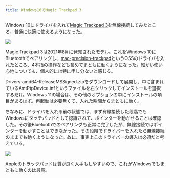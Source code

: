 ```yaml
---
title: Windows10でMagic Trackpad 3
---
```

Windows 10にドライバを入れて[Magic Trackpad 3](https://www.amazon.co.jp/dp/B09BTT6FJ9)を無線接続してみたところ、普通に快適に使えるようになった。

![](https://lh3.googleusercontent.com/docs/ADP-6oFVhYyyH20mISQzNp1M2AA33nuLwwnl0ME6AfG-Js0Wkph0qHz5zetcGg3vvWBCM_6ZZPjyZgMb2xcvT1aRAe5dmUSVIbnrp7LUXFdS9B6Xl5wn4N78kSSj9SmSN3e7mHzF55Oo3uJ83wJn8lEuMWphPGaAv7JGR8tpKo3WlFq0Bz-57MNSaT2YqQU92MdwQdf0PpKro1A7oL5aBcPfrUwDMa1pYTOa49Oi6FqnFhgWtkWBCgGyOcf-8eY6-XyiAcUP-Ti3A7LZAfASETIpFRIXUc-Ogn7ZCD-AShE3su6ZAkp7_yGwp9zy_Q-dMubi4hrgbg5O0E1HE9aQtnFqHU3oyP8keyrE00Y5sI_bhzZXypVazDSAn32FHEYwA_FElp8nqw5Rz0Q-zKir8Hvbnt5gV0dL39drEH3QZD8ye-YU_zRl_mRqm0SzpAUG3HI0QsSNLnZ9pOQLuURMWtLI3tFGitJJ5J1ZoKfecLnXRGQTJu5PfPd57TVdu6lcxNg8TYricK6S6U01tfqPWf1aErLCxdlCNWgmKCTFhrrgfCJ8Pgzs-R9XL6cZjHKZqJZGAYTIDmDzvOsHe71SCSrXk8uRoWFjstncza-XzQGgl8bMAVQuq8CWPj7rLVAM2o6M5nGbtusytzP6LfLM86QIJHe8acVwrg2JXIRTHs2d2OFPsD4APviklJTNVLWCKm5ddOe7UwneIZj35h9GodRs7IrPcHd-ypz7CoeAPm5bKbFXhQ41PO84exPX2FWJtrIVcOsY9awQSCYPVoRUOZPO92XP2bKnqkAAKGRZ4bdUPQwka1brkwJuLDztJM-rJIKFa1ZQGxJJmO4bh92hEeWORtMyG-EO5rz5eLHxtj1iH-LzHFRtBkPww2jfIR8dfNSFTxAEhu6PSVh7cwV34HuEDtCogvFtnDFVPFZPoShQdFiAp3D6vfZIRqTL2-ttdril689660do0qsYwdvq3vX4x2GnI18tkJm_OzEVBteQd0ZWhsPmBgs0sp1mrWcT7HlH2EpDNcA3nmhw6Qz1pGDU9FyW7JBO9KZJno4Sqrp6-zKl5h41DxMM58hjHSWz8C0430I2HX3mMsOVj6kuWEAZX7D-xPHspf8tvDHmnCyTW5BInAl3y7kDg_xqgT8WCb0Z4pKD9Aq-iwePilNUOaA6t2b6cg4984iGWMDuik8gND5yuS8QPeS0YwILUjEE_FJUOGrnAZ68CtveJHmiDqw9zXnJeH8DHTZX5cURGVxft_RkKQ6gww)

Magic Trackpad 3は2021年8月に発売されたモデル。これをWindows 10にBluetoothでペアリングし、[mac-precision-trackpad](https://github.com/imbushuo/mac-precision-touchpad)というOSSのドライバを入れたところ、4本指の操作なども含めてまともに動くようになった。細かい使い心地についても、個人的には特に申し分ないと感じる。

Drivers-amd64-ReleaseMSSigned.zipをダウンロードして展開し、中に含まれているAmtPtpDevice.infというファイルを右クリックしてインストールを選択するだけ。Windows 11の場合は、その他のオプションの中にインストールの項目があるはず。再起動は必要無くて、入れた瞬間からまともに動く。

ちなみに、ドライバを入れる前の状態では、まず有線接続した段階でもWindowsにタッチパッドとして認識されて、ポインターを動かせることは確認した。その後Bluetoothでのペアリングも正常に完了したが、無線接続ではポインターを動かすことはできなかった。その段階でドライバーを入れたら無線接続のままでも動くようになった。故に、事実上このドライバーの導入は必須だと考えている。

![](https://lh3.googleusercontent.com/docs/ADP-6oHjqDRCzwRXEG4X_61TxX1oFBB_vQzhf8Fjz93THoDk0YkI6FUYCCKV13Vb25lGOjUk4GtF5uW3mwLSyfu807DRIENEFuaX_S_M7mLL-hU1PD_2yrRPLvCAeoYWWlnc4_6djLu_cqxXp1XLdQVNTl2EM9SPYG9nrvzWozXAKZh_RakkJBPKLR9PBCKsBGx-DaqtPYpeFT3xobL7RPYLlsYpEZKZo4HgYIQfDb3xVJ_-A2UNr-3Itx_2FES3HuHFAEtYzxs71oGOp9UzoUD0ZJBzRiB3pZJIjdaFXNxiEbW9yyTz5hcxvQ_pXmwplcpRYQ3GKEH4b_X9o3cOE-Yh3VCT_4KpS0xFuq-HtGDU2gxG3DmMRbKHSk6F7whIN_LS6Qkd0Gt_aEGhFNCmjypAFw8VWKZ29jDMBH0mqvI1Cut3-Kl_kCZS-RATPP-aBcZEW-p4ROegOtZgWJq5nre3OFtSKwxkfXgvYKKEYZZvbjAeY0XPQsWe6QU-YToO8SkDtyYww7Kq1L48MMVZ_Jua3uiNTN3ephrSkhdAa6RSdaKAo3aCZL0WGr8oEWWn85oHZE70jVGAlVb8iDj-FRyoXaZDIRUAJqfZwrElsW02oCxtczpklICVqZrmiobDq3rom7zxA4l5QWbUwbfdMwzmo_i0xvyfdpNxm0gsveIbBKBi7gXEw01myYFEMgR45kwoAImeTsgEdmRc3QLCLAwwqYWZ2cpWMLLEgf-ZQgh9plpqsOfp9XDAzio3-7sxn99llH_rU1yjmu6v6sOeM0p9QLzkSp6HXR983xIS53U619MnvNs7U3puq4OzcLK_q5YV0hWH1c1nJQOrGN0zCyU8PHrwvz3W7ILNpTd04GOYnFP-FaXwqTs3K8b8Z9gcS5fc2KpXYmuvWAINs8JKEN42yMlpE_JldoLQsgEe1ndvZwHygI01o7Zekhdsz9szV7foG6CZ0cWhypM0J-oTG-rfJnA88ozF-wxNcFKmp9AZC-OFBLxZSME9F5iOBNWIYscnXHRj596B1Mtdc8Ff0X2TOlA0xYh6Hbiy9NjC2NJ7GuRAh24-Ps_BwaYw07RzCB--lJpYeVVXk3c_Yj_9g49abXANiJw-DA3aa0Cm66TMjUl5hTcFZuJHFyMzS5u6cCWSFOFgKE4a_fzYYJz5qzJKMZEsKKKSV0WYBy-nTyP9QaZVfEQO2Cp6R2vA-o8A29vsrj0X0PaE_qYyoO4QIAfn1yeVisXuOSEK2Wuk6lGoXJ6Byn-BOg)

Appleのトラックパッドは質が良く入手もしやすいので、これがWindowsでもまともに動くのは最高。
